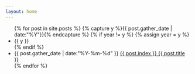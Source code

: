 ```yaml
---
layout: home
---
```


<ul class="listing">
{% for post in site.posts %}
  {% capture y %}{{ post.gather_date | date:"%Y"}}{% endcapture %}
  {% if year != y %}
    {% assign year = y %}
    <li class="listing-seperator">{{ y }}</li>
  {% endif %}
  <li class="listing-item">
    <time datetime="{{ post.gather_date | date:"%Y-%m-%d" }}">    {{ post.gather_date | date:"%Y-%m-%d" }}</time>
    <a href="{{ post.url }}" title="{{ post.title }}">{{ post.index }} {{ post.title }}</a>
  </li>
{% endfor %}
</ul>
